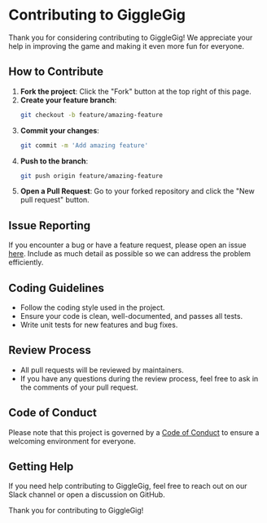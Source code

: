 
# Contributing to GiggleGig

Thank you for considering contributing to GiggleGig! We appreciate your help in improving the game and making it even more fun for everyone.

## How to Contribute

1. **Fork the project**: Click the "Fork" button at the top right of this page.
2. **Create your feature branch**: 
   ```bash
   git checkout -b feature/amazing-feature
   ```
3. **Commit your changes**:
   ```bash
   git commit -m 'Add amazing feature'
   ```
4. **Push to the branch**:
   ```bash
   git push origin feature/amazing-feature
   ```
5. **Open a Pull Request**: Go to your forked repository and click the "New pull request" button.

## Issue Reporting

If you encounter a bug or have a feature request, please open an issue [here](https://github.com/yourusername/gigglegig/issues). Include as much detail as possible so we can address the problem efficiently.

## Coding Guidelines

- Follow the coding style used in the project.
- Ensure your code is clean, well-documented, and passes all tests.
- Write unit tests for new features and bug fixes.

## Review Process

- All pull requests will be reviewed by maintainers.
- If you have any questions during the review process, feel free to ask in the comments of your pull request.

## Code of Conduct

Please note that this project is governed by a [Code of Conduct](CODE_OF_CONDUCT.md) to ensure a welcoming environment for everyone.

## Getting Help

If you need help contributing to GiggleGig, feel free to reach out on our Slack channel or open a discussion on GitHub.

Thank you for contributing to GiggleGig!
